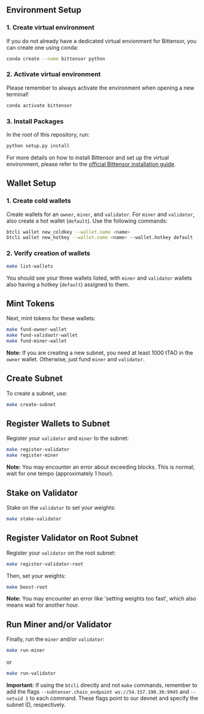 ## Environment Setup

### 1. Create virtual environment

If you do not already have a dedicated virtual envionment for Bittensor, you can create one using conda:

```bash
conda create --name bittensor python
```

### 2. Activate virtual environment

Please remember to always activate the environment when opening a new terminal!

```bash
conda activate bittensor
```

### 3. Install Packages

In the root of this repository, run:

```bash
python setup.py install
```

For more details on how to install Bittensor and set up the virtual environment, please refer to the [official Bittensor installation guide](https://github.com/opentensor/bittensor#install).

## Wallet Setup

### 1. Create cold wallets

Create wallets for an `owner`, `miner`, and `validator`. For `miner` and `validator`, also create a hot wallet (`default`). Use the following commands:

```bash
btcli wallet new_coldkey --wallet.name <name>
btcli wallet new_hotkey --wallet.name <name> --wallet.hotkey default
```

### 2. Verify creation of wallets

```bash
make list-wallets
```

You should see your three wallets listed, with `miner` and `validator` wallets also having a hotkey (`default`) assigned to them.

## Mint Tokens

Next, mint tokens for these wallets:

```bash
make fund-owner-wallet
make fund-validaotr-wallet
make fund-miner-wallet
```

**Note:** If you are creating a new subnet, you need at least 1000 tTAO in the `owner` wallet. Otherwise, just fund `miner` and `validator`.

## Create Subnet

To create a subnet, use:

```bash
make create-subnet
```

## Register Wallets to Subnet

Register your `validator` and `miner` to the subnet:

```bash
make register-validator
make register-miner
```

**Note:** You may encounter an error about exceeding blocks. This is normal; wait for one tempo (approximately 1 hour).

## Stake on Validator

Stake on the `validator` to set your weights:

```bash
make stake-validator
```

## Register Validator on Root Subnet

Register your `validator` on the root subnet:

```bash
make register-validator-root
```

Then, set your weights:

```bash
make boost-root
```

**Note:** You may encounter an error like 'setting weights too fast', which also means wait for another hour.

## Run Miner and/or Validator

Finally, run the `miner` and/or `validator`:

```bash
make run-miner
```

or

```bash
make run-validator
```

**Important:** If using the `btcli` directly and not `make` commands, remember to add the flags `--subtensor.chain_endpoint ws://54.157.190.36:9945` and `--netuid 1` to each command. These flags point to our devnet and specify the subnet ID, respectively.
